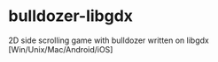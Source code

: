 bulldozer-libgdx
================

2D side scrolling game with bulldozer written on libgdx [Win/Unix/Mac/Android/iOS]

